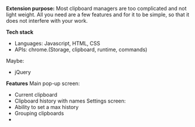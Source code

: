**Extension purpose:**
Most clipboard managers are too complicated and not light weight. All you need are a few features and for it to be simple, so that it does not interfere with your work.

**Tech stack** 
- Languages: Javascript, HTML, CSS
- APIs: chrome.(Storage, clipboard, runtime, commands)

Maybe:
- jQuery 

**Features**
Main pop-up screen:
- Current clipboard
- Clipboard history with names 
Settings screen:
- Ability to set a max history 
- Grouping clipboards
- 